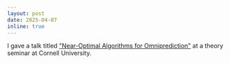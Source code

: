 ```yaml
---
layout: post
date: 2025-04-07
inline: true
---
```

I gave a talk titled <a href="https://www.cs.cornell.edu/content/near-optimal-algorithms-omniprediction"> 
"Near-Optimal Algorithms for Omniprediction"</a> at a theory seminar at Cornell University.
